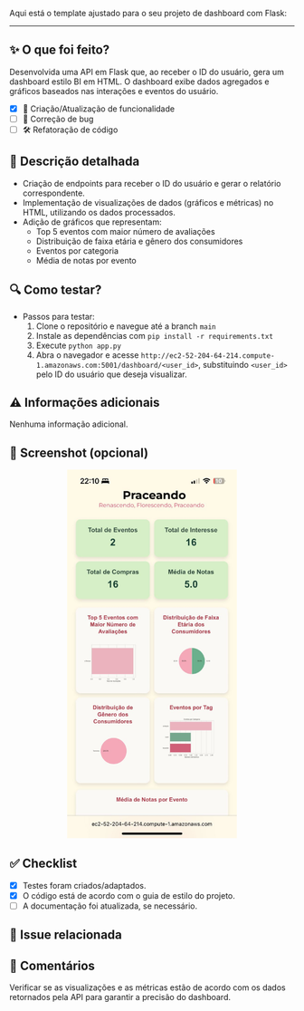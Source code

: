 Aqui está o template ajustado para o seu projeto de dashboard com Flask:

---

## ✨ O que foi feito?

Desenvolvida uma API em Flask que, ao receber o ID do usuário, gera um dashboard estilo BI em HTML. O dashboard exibe dados agregados e gráficos baseados nas interações e eventos do usuário.

- [X] 📝 Criação/Atualização de funcionalidade
- [ ] 🐛 Correção de bug
- [ ] 🛠 Refatoração de código

## 📝 Descrição detalhada

- Criação de endpoints para receber o ID do usuário e gerar o relatório correspondente.
- Implementação de visualizações de dados (gráficos e métricas) no HTML, utilizando os dados processados.
- Adição de gráficos que representam:
  - Top 5 eventos com maior número de avaliações
  - Distribuição de faixa etária e gênero dos consumidores
  - Eventos por categoria
  - Média de notas por evento

## 🔍 Como testar?

- Passos para testar:
  1. Clone o repositório e navegue até a branch `main`
  2. Instale as dependências com `pip install -r requirements.txt`
  3. Execute `python app.py`
  4. Abra o navegador e acesse `http://ec2-52-204-64-214.compute-1.amazonaws.com:5001/dashboard/<user_id>`, substituindo `<user_id>` pelo ID do usuário que deseja visualizar.

## ⚠ Informações adicionais

Nenhuma informação adicional.

## 📸 Screenshot (opcional)
<div align="center">
<img src="https://github.com/praceando/flask-dashboard/blob/main/exemplo_dashboard.jpg" width="300">
</div>


## ✅ Checklist

- [X] Testes foram criados/adaptados.
- [X] O código está de acordo com o guia de estilo do projeto.
- [ ] A documentação foi atualizada, se necessário.

## 🎯 Issue relacionada

<!-- Se houver, link da issue associada ao PR. -->

## 💬 Comentários

Verificar se as visualizações e as métricas estão de acordo com os dados retornados pela API para garantir a precisão do dashboard.